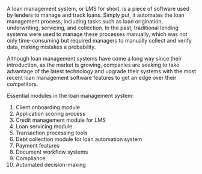 A loan management system, or LMS for short, is a piece of software used by lenders to manage and track loans. Simply put, it automates the loan management process, including tasks such as loan origination, underwriting, servicing, and collection. In the past, traditional lending systems were used to manage these processes manually, which was not only time-consuming but required managers to manually collect and verify data, making mistakes a probability.

Although loan management systems have come a long way since their introduction, as the market is growing, companies are seeking to take advantage of the latest technology and upgrade their systems with the most recent loan management software features to get an edge over their competitors.

Essential modules in the loan management system:

1. Client onboarding module
2. Application scoring process
3. Credit management module for LMS
4. Loan servicing module
5. Transaction processing tools
6. Debt collection module for loan automation system
7. Payment features
8. Document workflow systems
9. Compliance
10. Automated decision-making


